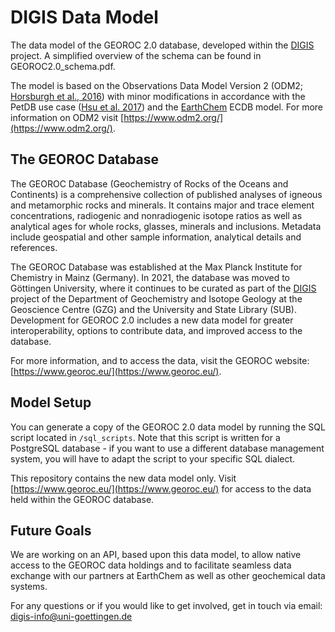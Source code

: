 # DIGIS Data Model
The data model of the GEOROC 2.0 database, developed within the [DIGIS](http://digis.geo.uni-goettingen.de) project. A simplified overview of the schema can be found in GEOROC2.0_schema.pdf.

The model is based on the Observations Data Model Version 2 (ODM2; [Horsburgh et al., 2016](http://dx.doi.org/10.1016/j.envsoft.2016.01.010)) with minor modifications in accordance with the PetDB use case ([Hsu et al. 2017](http://dx.doi.org/10.5334/dsj-2017-004)) and the [EarthChem](https://earthchem.org/) ECDB model. For more information on ODM2 visit [https://www.odm2.org/](https://www.odm2.org/).


## The GEOROC Database
The GEOROC Database (Geochemistry of Rocks of the Oceans and Continents) is a comprehensive collection of published analyses of igneous and metamorphic rocks and minerals. It contains major and trace element concentrations, radiogenic and nonradiogenic isotope ratios as well as analytical ages for whole rocks, glasses, minerals and inclusions. Metadata include geospatial and other sample information, analytical details and references.

The GEOROC Database was established at the Max Planck Institute for Chemistry in Mainz (Germany). In 2021, the database was moved to Göttingen University, where it continues to be curated as part of the [DIGIS](http://digis.geo.uni-goettingen.de) project of the Department of Geochemistry and Isotope Geology at the Geoscience Centre (GZG) and the University and State Library (SUB). Development for GEOROC 2.0 includes a new data model for greater interoperability, options to contribute data, and improved access to the database.

For more information, and to access the data, visit the GEOROC website: [https://www.georoc.eu/](https://www.georoc.eu/).


## Model Setup
You can generate a copy of the GEOROC 2.0 data model by running the SQL script located in `/sql_scripts`.
Note that this script is written for a PostgreSQL database - if you want to use a different database management system, you will have to adapt the script to your specific SQL dialect.

This repository contains the new data model only. Visit [https://www.georoc.eu/](https://www.georoc.eu/) for access to the data held within the GEOROC database.


## Future Goals
We are working on an API, based upon this data model, to allow native access to the GEOROC data holdings and to facilitate seamless data exchange with our partners at EarthChem as well as other geochemical data systems.

For any questions or if you would like to get involved, get in touch via email: digis-info@uni-goettingen.de
